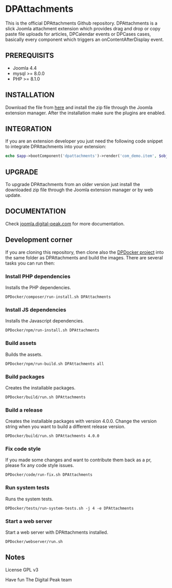# DPAttachments
This is the official DPAttachments Github repository. DPAttachments is a slick Joomla attachment extension which provides drag and drop or copy paste file uploads for articles, DPCalendar events or DPCases cases, basically every component which triggers an onContentAfterDisplay event.

## PREREQUISITS
- Joomla 4.4
- mysql >= 8.0.0
- PHP >= 8.1.0

## INSTALLATION
Download the file from [here](https://joomla.digital-peak.com/download/dpattachments) and install the zip file through the Joomla extension manager. After the installation make sure the plugins are enabled.

## INTEGRATION
If you are an extension developer you just need the following code snippet to integrate DPAttachments into your extension:

```php
echo $app->bootComponent('dpattachments')->render('com_demo.item', $object->id);
```

## UPGRADE
To upgrade DPAttachments from an older version just install the downloaded zip file through the Joomla extension manager or by web update.

## DOCUMENTATION
Check [joomla.digital-peak.com](https://joomla.digital-peak.com/documentation/dpattachments) for more documentation.

## Development corner
If you are cloning this repository, then clone also the [DPDocker project](https://github.com/Digital-Peak/DPDocker) into the same folder as DPAttachments and build the images. There are several tasks you can run then:

### Install PHP dependencies
Installs the PHP dependencies.

`DPDocker/composer/run-install.sh DPAttachments`

### Install JS dependencies
Installs the Javascript dependencies.

`DPDocker/npm/run-install.sh DPAttachments`

### Build assets
Builds the assets.

`DPDocker/npm/run-build.sh DPAttachments all`

### Build packages
Creates the installable packages.

`DPDocker/build/run.sh DPAttachments`

### Build a release
Creates the installable packages with version 4.0.0. Change the version string when you want to build a different release version.

`DPDocker/build/run.sh DPAttachments 4.0.0`

### Fix code style
If you made some changes and want to contribute them back as a pr, please fix any code style issues.

`DPDocker/code/run-fix.sh DPAttachments`

### Run system tests
Runs the system tests.

`DPDocker/tests/run-system-tests.sh -j 4 -e DPAttachments`

### Start a web server
Start a web server with DPAttachments installed.

`DPDocker/webserver/run.sh`

## Notes
License GPL v3

Have fun
The Digital Peak team
